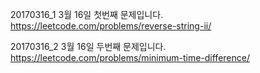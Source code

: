 ﻿20170316_1
3월 16일 첫번째 문제입니다.
https://leetcode.com/problems/reverse-string-ii/

20170316_2
3월 16일 두번째 문제입니다.
https://leetcode.com/problems/minimum-time-difference/
